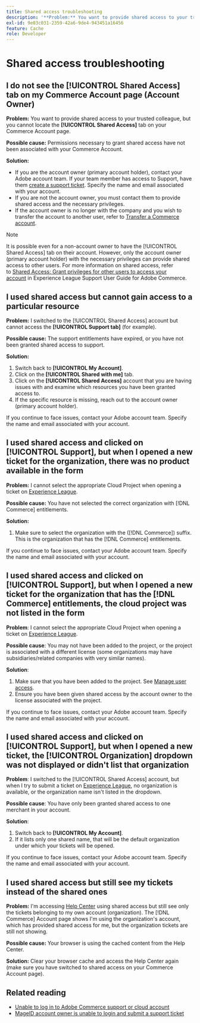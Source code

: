```yaml
---
title: Shared access troubleshooting
description: '**Problem:** You want to provide shared access to your trusted colleague but you cannot locate the **Shared Access** tab on your Commerce Account page.'
exl-id: 9e03c031-2359-42a6-9de4-943451a16456
feature: Cache
role: Developer
---
```

# Shared access troubleshooting

## I do not see the [!UICONTROL Shared Access] tab on my Commerce Account page (Account Owner)

 **Problem:** You want to provide shared access to your trusted colleague, but you cannot locate the **[!UICONTROL Shared Access]** tab on your Commerce Account page.

 **Possible cause:** Permissions necessary to grant shared access have not been associated with your Commerce Account.

**Solution:** 

 * If you are the account owner (primary account holder), contact your Adobe account team. If your team member has access to Support, have them [create a support ticket](https://experienceleague.adobe.com/en/docs/commerce-knowledge-base/kb/help-center-guide/magento-help-center-user-guide#merchant-not-displayed). Specify the name and email associated with your account.
 * If you are not the account owner, you must contact them to provide shared access and the necessary privileges.
 * If the account owner is no longer with the company and you wish to transfer the account to another user, refer to [Transfer a Commerce account](https://experienceleague.adobe.com/en/docs/commerce-admin/start/commerce-account/commerce-account-transfer).

 >[!NOTE]
 >
 >It is possible even for a non-account owner to have the [!UICONTROL Shared Access] tab on their account. However, only the account owner (primary account holder) with the necessary privileges can provide shared access to other users. For more information on shared access, refer to [Shared Access: Grant privileges for other users to access your account](https://experienceleague.adobe.com/en/docs/commerce-knowledge-base/kb/help-center-guide/magento-help-center-user-guide#shared-access) in Experience League Support User Guide for Adobe Commerce.

## I used shared access but cannot gain access to a particular resource

 **Problem:** I switched to the [!UICONTROL Shared Access] account but cannot access the **[!UICONTROL Support tab]** (for example).

 **Possible cause:** The support entitlements have expired, or you have not been granted shared access to support.

 **Solution:** 

 1. Switch back to **[!UICONTROL My Account]**.
 1. Click on the **[!UICONTROL Shared with me]** tab.
 1. Click on the **[!UICONTROL Shared Access]** account that you are having issues with and examine which resources you have been granted access to.
 1. If the specific resource is missing, reach out to the account owner (primary account holder).
 
 If you continue to face issues, contact your Adobe account team. Specify the name and email associated with your account.

## I used shared access and clicked on [!UICONTROL Support], but when I opened a new ticket for the organization, there was no product available in the form

 **Problem:** I cannot select the appropriate Cloud Project when opening a ticket on [Experience League](https://experienceleague.adobe.com/home#support).

 **Possible cause:** You have not selected the correct organization with [!DNL Commerce] entitlements.
 
 **Solution:** 

 1. Make sure to select the organization with the ([!DNL Commerce]) suffix. This is the organization that has the [!DNL Commerce] entitlements.

 If you continue to face issues, contact your Adobe account team. Specify the name and email associated with your account.

## I used shared access and clicked on [!UICONTROL Support], but when I opened a new ticket for the organization that has the [!DNL Commerce] entitlements, the cloud project was not listed in the form

 **Problem**: I cannot select the appropriate Cloud Project when opening a ticket on [Experience League](https://experienceleague.adobe.com/home#support).

 **Possible cause**: You may not have been added to the project, or the project is associated with a different license (some organizations may have subsidiaries/related companies with very similar names).

 **Solution**:

 1. Make sure that you have been added to the project. See [Manage user access](https://experienceleague.adobe.com/en/docs/commerce-cloud-service/user-guide/project/user-access).
 1. Ensure you have been given shared access by the account owner to the license associated with the project.

 If you continue to face issues, contact your Adobe account team. Specify the name and email associated with your account.

## I used shared access and clicked on [!UICONTROL Support], but when I opened a new ticket, the [!UICONTROL Organization] dropdown was not displayed or didn't list that organization

 **Problem**: I switched to the [!UICONTROL Shared Access] account, but when I try to submit a ticket on [Experience League](https://experienceleague.adobe.com/home#support), no organization is available, or the organization name isn't listed in the dropdown.

 **Possible cause**: You have only been granted shared access to one merchant in your account.

 **Solution**: 

 1. Switch back to **[!UICONTROL My Account]**.
 1. If it lists only one shared name, that will be the default organization under which your tickets will be opened.
 
 If you continue to face issues, contact your Adobe account team. Specify the name and email associated with your account.

## I used shared access but still see my tickets instead of the shared ones

 **Problem:** I'm accessing [Help Center](https://support.magento.com/hc/us-en/requests) using shared access but still see only the tickets belonging to my own account (organization). The [!DNL Commerce] Account page shows I'm using the organization's account, which has provided shared access for me, but the organization tickets are still not showing.

 **Possible cause:** Your browser is using the cached content from the Help Center.

 **Solution:** Clear your browser cache and access the Help Center again (make sure you have switched to shared access on your Commerce Account page).

## Related reading

* [Unable to log in to Adobe Commerce support or cloud account](https://experienceleague.adobe.com/en/docs/commerce-knowledge-base/kb/troubleshooting/miscellaneous/unable-to-log-in-to-support-or-cloud-project)
* [MageID account owner is unable to login and submit a support ticket](https://experienceleague.adobe.com/en/docs/experience-cloud-kcs/kbarticles/ka-25231)
